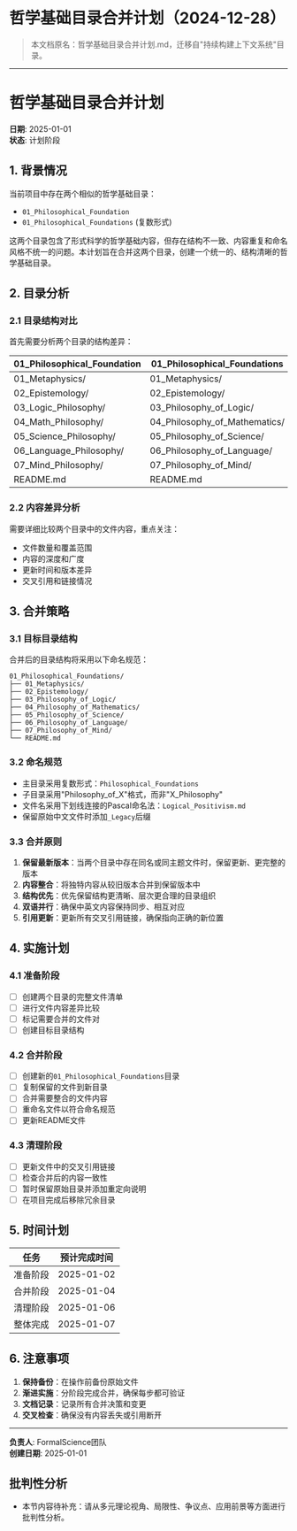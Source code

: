 # 哲学基础目录合并计划（2024-12-28）

> 本文档原名：哲学基础目录合并计划.md，迁移自"持续构建上下文系统"目录。

---

# 哲学基础目录合并计划

**日期**: 2025-01-01  
**状态**: 计划阶段  

## 1. 背景情况

当前项目中存在两个相似的哲学基础目录：

- `01_Philosophical_Foundation`
- `01_Philosophical_Foundations` (复数形式)

这两个目录包含了形式科学的哲学基础内容，但存在结构不一致、内容重复和命名风格不统一的问题。本计划旨在合并这两个目录，创建一个统一的、结构清晰的哲学基础目录。

## 2. 目录分析

### 2.1 目录结构对比

首先需要分析两个目录的结构差异：

| 01_Philosophical_Foundation | 01_Philosophical_Foundations |
|----------------------------|------------------------------|
| 01_Metaphysics/ | 01_Metaphysics/ |
| 02_Epistemology/ | 02_Epistemology/ |
| 03_Logic_Philosophy/ | 03_Philosophy_of_Logic/ |
| 04_Math_Philosophy/ | 04_Philosophy_of_Mathematics/ |
| 05_Science_Philosophy/ | 05_Philosophy_of_Science/ |
| 06_Language_Philosophy/ | 06_Philosophy_of_Language/ |
| 07_Mind_Philosophy/ | 07_Philosophy_of_Mind/ |
| README.md | README.md |

### 2.2 内容差异分析

需要详细比较两个目录中的文件内容，重点关注：

- 文件数量和覆盖范围
- 内容的深度和广度
- 更新时间和版本差异
- 交叉引用和链接情况

## 3. 合并策略

### 3.1 目标目录结构

合并后的目录结构将采用以下命名规范：

```text
01_Philosophical_Foundations/
├── 01_Metaphysics/
├── 02_Epistemology/
├── 03_Philosophy_of_Logic/
├── 04_Philosophy_of_Mathematics/
├── 05_Philosophy_of_Science/
├── 06_Philosophy_of_Language/
├── 07_Philosophy_of_Mind/
└── README.md
```

### 3.2 命名规范

- 主目录采用复数形式：`Philosophical_Foundations`
- 子目录采用"Philosophy_of_X"格式，而非"X_Philosophy"
- 文件名采用下划线连接的Pascal命名法：`Logical_Positivism.md`
- 保留原始中文文件时添加`_Legacy`后缀

### 3.3 合并原则

1. **保留最新版本**：当两个目录中存在同名或同主题文件时，保留更新、更完整的版本
2. **内容整合**：将独特内容从较旧版本合并到保留版本中
3. **结构优先**：优先保留结构更清晰、层次更合理的目录组织
4. **双语并行**：确保中英文内容保持同步、相互对应
5. **引用更新**：更新所有交叉引用链接，确保指向正确的新位置

## 4. 实施计划

### 4.1 准备阶段

- [ ] 创建两个目录的完整文件清单
- [ ] 进行文件内容差异比较
- [ ] 标记需要合并的文件对
- [ ] 创建目标目录结构

### 4.2 合并阶段

- [ ] 创建新的`01_Philosophical_Foundations`目录
- [ ] 复制保留的文件到新目录
- [ ] 合并需要整合的文件内容
- [ ] 重命名文件以符合命名规范
- [ ] 更新README文件

### 4.3 清理阶段

- [ ] 更新文件中的交叉引用链接
- [ ] 检查合并后的内容一致性
- [ ] 暂时保留原始目录并添加重定向说明
- [ ] 在项目完成后移除冗余目录

## 5. 时间计划

| 任务 | 预计完成时间 |
|------|------------|
| 准备阶段 | 2025-01-02 |
| 合并阶段 | 2025-01-04 |
| 清理阶段 | 2025-01-06 |
| 整体完成 | 2025-01-07 |

## 6. 注意事项

1. **保持备份**：在操作前备份原始文件
2. **渐进实施**：分阶段完成合并，确保每步都可验证
3. **文档记录**：记录所有合并决策和变更
4. **交叉检查**：确保没有内容丢失或引用断开

---

**负责人**: FormalScience团队  
**创建日期**: 2025-01-01

## 批判性分析

- 本节内容待补充：请从多元理论视角、局限性、争议点、应用前景等方面进行批判性分析。
